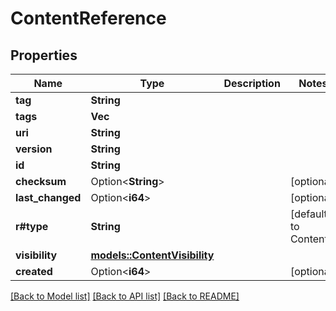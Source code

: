 # ContentReference

## Properties

Name | Type | Description | Notes
------------ | ------------- | ------------- | -------------
**tag** | **String** |  | 
**tags** | **Vec<String>** |  | 
**uri** | **String** |  | 
**version** | **String** |  | 
**id** | **String** |  | 
**checksum** | Option<**String**> |  | [optional]
**last_changed** | Option<**i64**> |  | [optional]
**r#type** | **String** |  | [default to Content]
**visibility** | [**models::ContentVisibility**](ContentVisibility.md) |  | 
**created** | Option<**i64**> |  | [optional]

[[Back to Model list]](../README.md#documentation-for-models) [[Back to API list]](../README.md#documentation-for-api-endpoints) [[Back to README]](../README.md)


